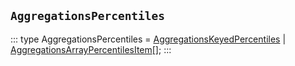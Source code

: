 ## `AggregationsPercentiles`
:::
type AggregationsPercentiles = [AggregationsKeyedPercentiles](./AggregationsKeyedPercentiles.md) | [AggregationsArrayPercentilesItem](./AggregationsArrayPercentilesItem.md)[];
:::
